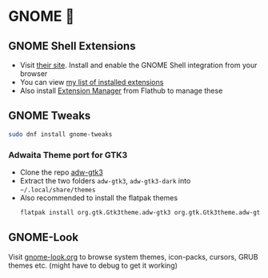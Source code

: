 # GNOME 👣

## GNOME Shell Extensions

- Visit [their site](https://extensions.gnome.org/). Install and enable the GNOME Shell integration from your browser
- You can view [my list of installed extensions](../config-files/gnome-shell-extensions.txt)
- Also install [Extension Manager](https://flathub.org/apps/com.mattjakeman.ExtensionManager) from Flathub to manage these

## GNOME Tweaks

```sh
sudo dnf install gnome-tweaks
```

### Adwaita Theme port for GTK3

- Clone the repo [adw-gtk3](https://github.com/lassekongo83/adw-gtk3)
- Extract the two folders `adw-gtk3`, `adw-gtk3-dark` into `~/.local/share/themes`
- Also recommended to install the flatpak themes
  ```sh
  flatpak install org.gtk.Gtk3theme.adw-gtk3 org.gtk.Gtk3theme.adw-gtk3-dark
  ```

## GNOME-Look

Visit [gnome-look.org](https://www.gnome-look.org/browse/) to browse system themes, icon-packs, cursors, GRUB themes etc. (might have to debug to get it working)
